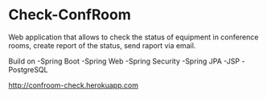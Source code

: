 # Check-ConfRoom

Web application that allows to check the status of equipment in conference
rooms, create report of the status, send raport via email.

Build on -Spring Boot -Spring Web -Spring Security -Spring JPA -JSP -PostgreSQL

http://confroom-check.herokuapp.com
